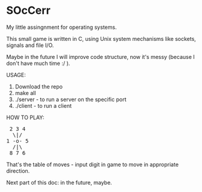 # SOcCerr

My little assingnment for operating systems.

This small game is written in C, using Unix system mechanisms like sockets, signals and file I/O.

Maybe in the future I will improve code structure, now it's messy (because I don't have much time :/ ).

USAGE:
1. Download the repo <br />
2. make all	<br />
3. ./server <port> - to run a server on the specific port <br />
4. ./client - to run a client <br />

HOW TO PLAY: 
<pre>
 2 3 4  
  \|/  
1 -o- 5 
  /|\  
 8 7 6 
</pre>
That's the table of moves - input digit in game to move in appropriate direction.

Next part of this doc: in the future, maybe.
